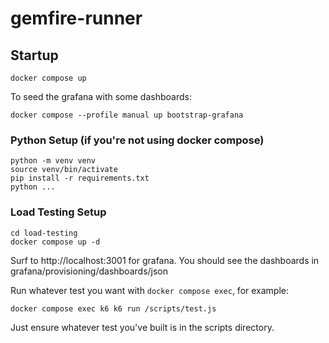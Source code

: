 # gemfire-runner

## Startup

    docker compose up

To seed the grafana with some dashboards:

    docker compose --profile manual up bootstrap-grafana


### Python Setup (if you're not using docker compose)

    python -m venv venv
    source venv/bin/activate
    pip install -r requirements.txt
    python ...

### Load Testing Setup

    cd load-testing
    docker compose up -d

Surf to http://localhost:3001 for grafana. You should see the dashboards in grafana/provisioning/dashboards/json

Run whatever test you want with `docker compose exec`, for example:

    docker compose exec k6 k6 run /scripts/test.js

Just ensure whatever test you've built is in the scripts directory.